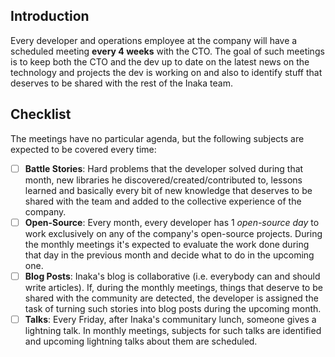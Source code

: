 ## Introduction

Every developer and operations employee at the company will have a scheduled meeting **every 4 weeks** with the CTO.
The goal of such meetings is to keep both the CTO and the dev up to date on the latest news on the technology and projects the dev is working on and also to identify stuff that deserves to be shared with the rest of the Inaka team.

## Checklist

The meetings have no particular agenda, but the following subjects are expected to be covered every time:

- [ ] **Battle Stories**: Hard problems that the developer solved during that month, new libraries he discovered/created/contributed to, lessons learned and basically every bit of new knowledge that deserves to be shared with the team and added to the collective experience of the company.
- [ ] **Open-Source**: Every month, every developer has 1 _open-source day_ to work exclusively on any of the company's open-source projects. During the monthly meetings it's expected to evaluate the work done during that day in the previous month and decide what to do in the upcoming one.
- [ ] **Blog Posts**: Inaka's blog is collaborative (i.e. everybody can and should write articles). If, during the monthly meetings, things that deserve to be shared with the community are detected, the developer is assigned the task of turning such stories into blog posts during the upcoming month.
- [ ] **Talks**: Every Friday, after Inaka's communitary lunch, someone gives a lightning talk. In monthly meetings, subjects for such talks are identified and upcoming lightning talks about them are scheduled.
